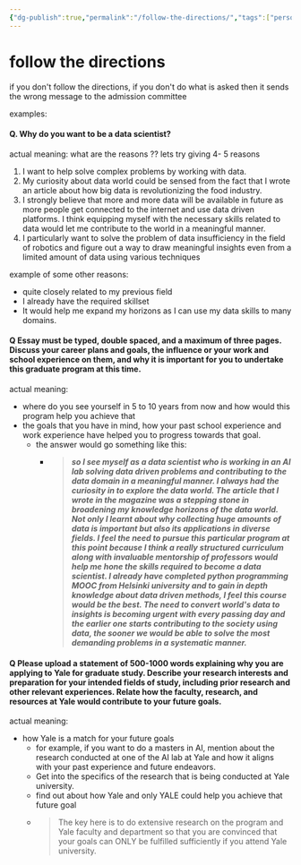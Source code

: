 ```yaml
---
{"dg-publish":true,"permalink":"/follow-the-directions/","tags":["personal-statement"]}
---
```


# follow the directions

if you don't follow the directions, if you don't do what is asked then it sends the wrong message to the admission committee

examples:
#### Q. Why do you want to be a data scientist?
actual meaning: what are the reasons ??
lets try giving 4- 5 reasons

1. I want to help solve complex problems by working with data.
2. My curiosity about data world could be sensed from the fact that I wrote an article about how big data is revolutionizing the food industry.
3. I strongly believe that more and more data will be available in future as more people get connected to the internet and use data driven platforms. I think equipping myself with the necessary skills related to data would let me contribute to the world in a meaningful manner.
4. I particularly want to solve the problem of data insufficiency in the field of robotics and figure out a way to draw meaningful insights even from a limited amount of data using various techniques

example of some other reasons:
- quite closely related to my previous field
- I already have the required skillset
- It would help me expand my horizons as I can use my data skills to many domains.


#### Q Essay must be typed, double spaced, and a maximum of three pages. Discuss your career plans and goals, the influence or your work and school experience on them, and why it is important for you to undertake this graduate program at this time.
actual meaning:
-  where do you see yourself in 5 to 10 years from now and how would this program help you achieve that
- the goals that you have in mind, how your past school experience and work experience have helped you to progress towards that goal.
	- the answer would go something like this:
		- > ___so I see myself as a data scientist who is working in an AI lab solving data driven problems and contributing to the data domain in a meaningful manner. I always had the curiosity in to explore the data world. The article that I wrote in the magazine was a stepping stone in broadening my knowledge horizons of the data world. Not only I learnt about why collecting huge amounts of data is important but also its applications in diverse fields. I feel the need to pursue this particular program at this point because I think a really structured curriculum along with invaluable mentorship of professors would help me hone the skills required to become a data scientist. I already have completed python programming MOOC from Helsinki university and to gain in depth knowledge about data driven methods, I feel this course would be the best. The need to convert world's data to insights is becoming urgent with every passing day and the earlier one starts contributing to the society using data, the sooner we would be able to solve the most demanding problems in  a systematic manner.___

#### Q Please upload a statement of 500-1000 words explaining why you are applying to Yale for graduate study. Describe your research interests and preparation for your intended fields of study, including prior research and other relevant experiences. Relate how the faculty, research, and resources at Yale would contribute to your future goals.
actual meaning:
- how Yale is a match for your future goals
	- for example, if you want to do a masters in AI, mention about the research conducted at one of the AI lab at Yale and how it aligns with your past experience and future endeavors. 
	- Get into the specifics of the research that is being conducted at Yale university.
	- find out about how Yale and only YALE could help you achieve that future goal
	- > The key here is to do extensive research on the program and Yale faculty and department so that you are convinced that your goals can ONLY be fulfilled sufficiently if you attend Yale university.
